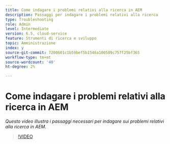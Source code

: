 ```yaml
---
title: Come indagare i problemi relativi alla ricerca in AEM
description: Passaggi per indagare i problemi relativi alla ricerca
type: Troubleshooting
role: Admin
level: Intermediate
version: 6.5, cloud-service
feature: Strumenti di ricerca e sviluppo
topic: Amministrazione
index: y
source-git-commit: 7200601c1b59bef5b1546a100589c757f25bf365
workflow-type: tm+mt
source-wordcount: '40'
ht-degree: 2%

---
```



# Come indagare i problemi relativi alla ricerca in AEM

*Questo video illustra i passaggi necessari per indagare sui problemi relativi alla ricerca in AEM.*

>[!VIDEO](https://video.tv.adobe.com/v/335467?quality=9&learn=on)